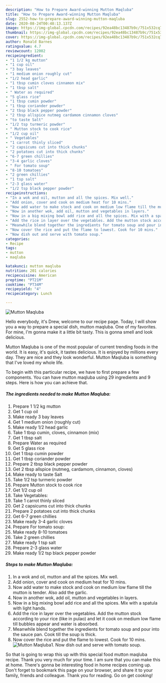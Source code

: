 ```yaml
---
description: "How to Prepare Award-winning Mutton Maqluba"
title: "How to Prepare Award-winning Mutton Maqluba"
slug: 2552-how-to-prepare-award-winning-mutton-maqluba
date: 2020-08-24T00:48:13.137Z
image: https://img-global.cpcdn.com/recipes/92ea48bc13487b9c/751x532cq70/mutton-maqluba-recipe-main-photo.jpg
thumbnail: https://img-global.cpcdn.com/recipes/92ea48bc13487b9c/751x532cq70/mutton-maqluba-recipe-main-photo.jpg
cover: https://img-global.cpcdn.com/recipes/92ea48bc13487b9c/751x532cq70/mutton-maqluba-recipe-main-photo.jpg
author: Ronald Barnes
ratingvalue: 4.7
reviewcount: 12002
recipeingredient:
- "1 1/2 kg mutton"
- "1 cup oil"
- "3 bay leaves"
- "1 medium onion roughly cut"
- "1/2 head garlic"
- "1 tbsp cumin cloves cinnamon mix"
- "1 tbsp salt"
- " Water as required"
- "5 glass rice"
- "1 tbsp cumin powder"
- "1 tbsp coriander powder"
- "2 tbsp black pepper powder"
- "2 tbsp allspice nutmeg cardamom cinnamon cloves"
- "to taste Salt"
- "1/2 tsp turmeric powder"
- " Mutton stock to cook rice"
- "1/2 cup oil"
- " Vegetables"
- "1 carrot thinly sliced"
- "2 capsicums cut into thick chunks"
- "2 potatoes cut into thick chunks"
- "6-7 green chillies"
- "3-4 garlic cloves"
- " For tomato soup"
- "8-10 tomatoes"
- "2 green chillies"
- "1 tsp salt"
- "2-3 glass water"
- "1/2 tsp black pepper powder"
recipeinstructions:
- "In a wok and oil, mutton and all the spices. Mix well."
- "Add onion, cover and cook on medium heat for 10 mins."
- "Now add water to make stock and cook on medium low flame till the mutton is tender. Also add the garlic."
- "Now in another wok, add oil, mutton and vegetables in layers."
- "Now in a big mixing bowl add rice and all the spices. Mix with a spatula with light hands."
- "Add the rice in layer over the vegetables. Add the mutton stock according to your rice (like in pulao) and let it cook on medium low flame till bubbles appear and water is absorbed."
- "Meanwhile blend together the ingredients for tomato soup and pour into the sauce pan. Cook till the soup is thick."
- "Now cover the rice and put the flame to lowest. Cook for 10 mins."
- "Now dish out and serve with tomato soup."
categories:
- Recipe
tags:
- mutton
- maqluba

katakunci: mutton maqluba 
nutrition: 201 calories
recipecuisine: American
preptime: "PT21M"
cooktime: "PT34M"
recipeyield: "4"
recipecategory: Lunch

---
```



![Mutton Maqluba](https://img-global.cpcdn.com/recipes/92ea48bc13487b9c/751x532cq70/mutton-maqluba-recipe-main-photo.jpg)

Hello everybody, it's Drew, welcome to our recipe page. Today, I will show you a way to prepare a special dish, mutton maqluba. One of my favorites. For mine, I'm gonna make it a little bit tasty. This is gonna smell and look delicious.

Mutton Maqluba is one of the most popular of current trending foods in the world. It is easy, it's quick, it tastes delicious. It is enjoyed by millions every day. They are nice and they look wonderful. Mutton Maqluba is something that I've loved my whole life.




To begin with this particular recipe, we have to first prepare a few components. You can have mutton maqluba using 29 ingredients and 9 steps. Here is how you can achieve that.

<!--inarticleads1-->

##### The ingredients needed to make Mutton Maqluba:

1. Prepare 1 1/2 kg mutton
1. Get 1 cup oil
1. Make ready 3 bay leaves
1. Get 1 medium onion (roughly cut)
1. Make ready 1/2 head garlic
1. Take 1 tbsp cumin, cloves, cinnamon (mix)
1. Get 1 tbsp salt
1. Prepare  Water as required
1. Get 5 glass rice
1. Get 1 tbsp cumin powder
1. Get 1 tbsp coriander powder
1. Prepare 2 tbsp black pepper powder
1. Get 2 tbsp allspice (nutmeg, cardamom, cinnamon, cloves)
1. Make ready to taste Salt
1. Take 1/2 tsp turmeric powder
1. Prepare  Mutton stock to cook rice
1. Get 1/2 cup oil
1. Take  Vegetables:
1. Take 1 carrot thinly sliced
1. Get 2 capsicums cut into thick chunks
1. Prepare 2 potatoes cut into thick chunks
1. Get 6-7 green chillies
1. Make ready 3-4 garlic cloves
1. Prepare  For tomato soup:
1. Make ready 8-10 tomatoes
1. Take 2 green chillies
1. Make ready 1 tsp salt
1. Prepare 2-3 glass water
1. Make ready 1/2 tsp black pepper powder




<!--inarticleads2-->

##### Steps to make Mutton Maqluba:

1. In a wok and oil, mutton and all the spices. Mix well.
1. Add onion, cover and cook on medium heat for 10 mins.
1. Now add water to make stock and cook on medium low flame till the mutton is tender. Also add the garlic.
1. Now in another wok, add oil, mutton and vegetables in layers.
1. Now in a big mixing bowl add rice and all the spices. Mix with a spatula with light hands.
1. Add the rice in layer over the vegetables. Add the mutton stock according to your rice (like in pulao) and let it cook on medium low flame till bubbles appear and water is absorbed.
1. Meanwhile blend together the ingredients for tomato soup and pour into the sauce pan. Cook till the soup is thick.
1. Now cover the rice and put the flame to lowest. Cook for 10 mins.
<img src="//assets-global.cpcdn.com/assets/icons/button_play-2c75c40dde080a61004c1f40b05d8f140eaff45d7e9e6481dc71c63d2e7c4909.png" alt="Mutton Maqluba">1. Now dish out and serve with tomato soup.




So that is going to wrap this up with this special food mutton maqluba recipe. Thank you very much for your time. I am sure that you can make this at home. There's gonna be interesting food in home recipes coming up. Don't forget to bookmark this page on your browser, and share it to your family, friends and colleague. Thank you for reading. Go on get cooking!
